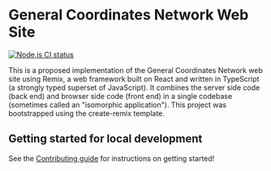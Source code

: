 # General Coordinates Network Web Site

[![Node.js CI status](https://github.com/tachgsfc/gcn.nasa.gov/workflows/Node.js%20CI/badge.svg)](https://github.com/tachgsfc/gcn.nasa.gov/actions)

This is a proposed implementation of the General Coordinates Network web site using Remix, a web framework built on React and written in TypeScript (a strongly typed superset of JavaScript). It combines the server side code (back end) and browser side code (front end) in a single codebase (sometimes called an "isomorphic application"). This project was bootstrapped using the create-remix template.

## Getting started for local development

See the [Contributing guide](https://gcn.nasa.gov/docs/contributing) for instructions on getting started!
